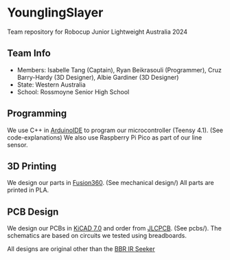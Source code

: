 # YounglingSlayer
Team repository for Robocup Junior Lightweight Australia 2024

## Team Info
- Members: Isabelle Tang (Captain), Ryan Beikrasouli (Programmer), Cruz Barry-Hardy (3D Designer), Albie Gardiner (3D Designer)
- State: Western Australia
- School: Rossmoyne Senior High School

## Programming
We use C++ in [ArduinoIDE](https://www.arduino.cc/en/software/) to program our microcontroller (Teensy 4.1). (See code-explanations)
We also use Raspberry Pi Pico as part of our line sensor.

## 3D Printing
We design our parts in [Fusion360](https://www.autodesk.com/au/products/fusion-360/education). (See mechanical design/)
All parts are printed in PLA.

## PCB Design
We design our PCBs in [KiCAD 7.0](https://www.kicad.org/) and order from [JLCPCB](https://jlcpcb.com/). (See pcbs/).
The schematics are based on circuits we tested using breadboards.

All designs are original other than the [BBR IR Seeker](https://irseeker.buildingblockrobotics.com/)
